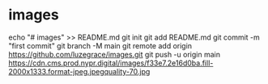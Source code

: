 # images

echo "# images" >> README.md
git init
git add README.md
git commit -m "first commit"
git branch -M main
git remote add origin https://github.com/luzegrace/images.git
git push -u origin main
https://cdn.cms.prod.nypr.digital/images/f33e7.2e16d0ba.fill-2000x1333.format-jpeg.jpegquality-70.jpg
